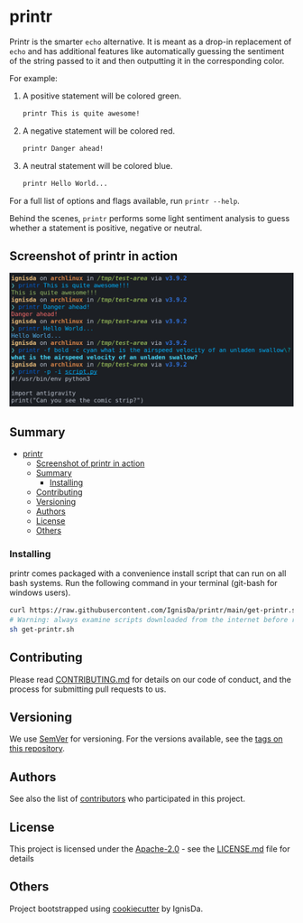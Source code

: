 # printr

Printr is the smarter `echo` alternative. It is meant as a drop-in replacement of `echo`
and has additional features like automatically guessing the sentiment of the string passed
to it and then outputting it in the corresponding color.

For example:

1. A positive statement will be colored green.

   ```bash
   printr This is quite awesome!
   ```

2. A negative statement will be colored red.

   ```bash
   printr Danger ahead!
   ```

3. A neutral statement will be colored blue.

   ```bash
   printr Hello World...
   ```

For a full list of options and flags available, run `printr --help`.

Behind the scenes, `printr` performs some light sentiment analysis to guess whether a
statement is positive, negative or neutral.

## Screenshot of printr in action

![printr-image](./assets/screenshot.png)

## Summary

- [printr](#printr)
  - [Screenshot of printr in action](#screenshot-of-printr-in-action)
  - [Summary](#summary)
    - [Installing](#installing)
  - [Contributing](#contributing)
  - [Versioning](#versioning)
  - [Authors](#authors)
  - [License](#license)
  - [Others](#others)

### Installing

printr comes packaged with a convenience install script that can run on all bash systems.
Run the following command in your terminal (git-bash for windows users).

```bash
curl https://raw.githubusercontent.com/IgnisDa/printr/main/get-printr.sh -o get-printr.sh
# Warning: always examine scripts downloaded from the internet before running them locally.
sh get-printr.sh
```

## Contributing

Please read [CONTRIBUTING.md](CONTRIBUTING.md) for details on our code
of conduct, and the process for submitting pull requests to us.

## Versioning

We use [SemVer](http://semver.org/) for versioning. For the versions
available, see the [tags on this
repository](tags).

## Authors

See also the list of [contributors](contributors.md) who participated in this project.

## License

This project is licensed under the
[Apache-2.0](https://www.apache.org/licenses/LICENSE-2.0) - see the
[LICENSE.md](LICENSE.md) file for details

## Others

Project bootstrapped using [cookiecutter](https://github.com/IgnisDa/project-cookiecutter)
by IgnisDa.
